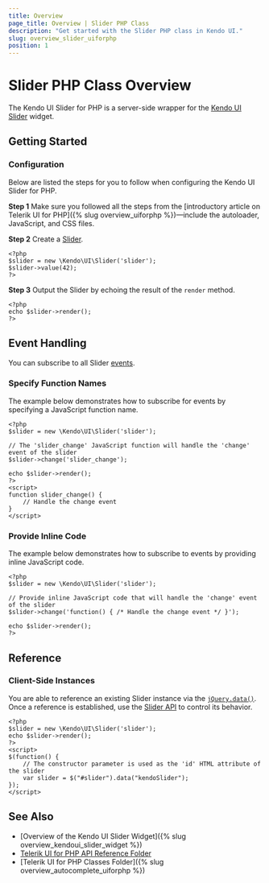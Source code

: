 ```yaml
---
title: Overview
page_title: Overview | Slider PHP Class
description: "Get started with the Slider PHP class in Kendo UI."
slug: overview_slider_uiforphp
position: 1
---
```


# Slider PHP Class Overview

The Kendo UI Slider for PHP is a server-side wrapper for the [Kendo UI Slider](/api/javascript/ui/slider) widget.

## Getting Started

### Configuration

Below are listed the steps for you to follow when configuring the Kendo UI Slider for PHP.

**Step 1** Make sure you followed all the steps from the [introductory article on Telerik UI for PHP]({% slug overview_uiforphp %})&mdash;include the autoloader, JavaScript, and CSS files.

**Step 2** Create a [Slider](/api/php/Kendo/UI/Slider).



    <?php
    $slider = new \Kendo\UI\Slider('slider');
    $slider->value(42);
    ?>

**Step 3** Output the Slider by echoing the result of the `render` method.



    <?php
    echo $slider->render();
    ?>

## Event Handling

You can subscribe to all Slider [events](/api/javascript/ui/slider#events).

### Specify Function Names

The example below demonstrates how to subscribe for events by specifying a JavaScript function name.



    <?php
    $slider = new \Kendo\UI\Slider('slider');

    // The 'slider_change' JavaScript function will handle the 'change' event of the slider
    $slider->change('slider_change');

    echo $slider->render();
    ?>
    <script>
    function slider_change() {
        // Handle the change event
    }
    </script>

### Provide Inline Code

The example below demonstrates how to subscribe to events by providing inline JavaScript code.



    <?php
    $slider = new \Kendo\UI\Slider('slider');

    // Provide inline JavaScript code that will handle the 'change' event of the slider
    $slider->change('function() { /* Handle the change event */ }');

    echo $slider->render();
    ?>

<!--*-->
## Reference

### Client-Side Instances

You are able to reference an existing Slider instance via the [`jQuery.data()`](https://api.jquery.com/jQuery.data/). Once a reference is established, use the [Slider API](/api/javascript/ui/slider#methods) to control its behavior.



    <?php
    $slider = new \Kendo\UI\Slider('slider');
    echo $slider->render();
    ?>
    <script>
    $(function() {
        // The constructor parameter is used as the 'id' HTML attribute of the slider
        var slider = $("#slider").data("kendoSlider");
    });
    </script>

## See Also

* [Overview of the Kendo UI Slider Widget]({% slug overview_kendoui_slider_widget %})
* [Telerik UI for PHP API Reference Folder](/api/php/Kendo/UI/AutoComplete)
* [Telerik UI for PHP Classes Folder]({% slug overview_autocomplete_uiforphp %})
